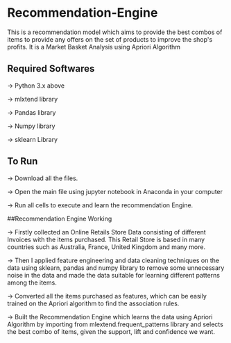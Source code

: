 # Recommendation-Engine

This is a recommendation model which aims to provide the best combos of items to provide any offers on the set of products to improve the shop's profits.
It is a Market Basket Analysis using Apriori Algorithm

## Required Softwares

-> Python 3.x above

-> mlxtend library

-> Pandas library

-> Numpy library

-> sklearn Library


## To Run
-> Download all the files.

-> Open the main file using jupyter notebook in Anaconda in your computer

-> Run all cells to execute and learn the recommendation Engine.


##Recommendation Engine Working

-> Firstly collected an Online Retails Store Data consisting of different Invoices with the items purchased. This Retail Store is based in many countries such as Australia, France, United Kingdom and many more.

-> Then I applied feature engineering and data cleaning techniques on the data using sklearn, pandas and numpy library to remove some unnecessary noise in the data and made the data suitable for learning different patterns among the items.

-> Converted all the items purchased as features, which can be easily trained on the Apriori algorithm to find the association rules.

-> Built the Recommendation Engine which learns the data using Apriori Algorithm by importing from mlextend.frequent_patterns library and selects the best combo of items, given the support, lift and confidence we want.


